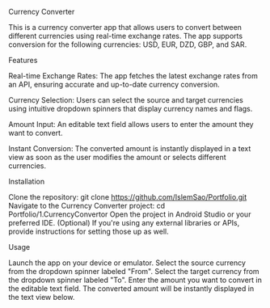 Currency Converter

This is a currency converter app that allows users to convert between different currencies using real-time exchange rates. The app supports conversion for the following currencies: USD, EUR, DZD, GBP, and SAR.

Features

Real-time Exchange Rates: The app fetches the latest exchange rates from an API, ensuring accurate and up-to-date currency conversion.

Currency Selection: Users can select the source and target currencies using intuitive dropdown spinners that display currency names and flags.

Amount Input: An editable text field allows users to enter the amount they want to convert.

Instant Conversion: The converted amount is instantly displayed in a text view as soon as the user modifies the amount or selects different currencies.

Installation

Clone the repository: git clone https://github.com/IslemSao/Portfolio.git
Navigate to the Currency Converter project: cd Portfolio/1.CurrencyConvertor
Open the project in Android Studio or your preferred IDE.
(Optional) If you're using any external libraries or APIs, provide instructions for setting those up as well.

Usage

Launch the app on your device or emulator.
Select the source currency from the dropdown spinner labeled "From".
Select the target currency from the dropdown spinner labeled "To".
Enter the amount you want to convert in the editable text field.
The converted amount will be instantly displayed in the text view below.
